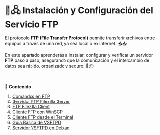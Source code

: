 # 📁🖧 Instalación y Configuración del Servicio FTP

El protocolo **FTP (File Transfer Protocol)** permite transferir archivos entre equipos a través de una red, ya sea local o en internet. 📤📥

En este apartado aprenderás a instalar, configurar y verificar un servidor **FTP** paso a paso, asegurando que la comunicación y el intercambio de datos sea rápido, organizado y seguro. 🔐📦

<br>

**📁 Contenido**

1. [Comandos en FTP](./1_comandos_ftp.md)
2. [Servidor FTP Filezilla Server](./2_filezillaserver_install.md)
3. [FTP Filezilla Client](./3_filezilla_clients.md)
4. [Cliente FTP con WinSCP](./4_cliente_winscp.md)
5. [Cliente FTP desde el Terminal](./5_cliente_ftp_comandos.md)
6. [Guia Básica de VSFTPD](./6_guia_basica_vsftpd.md)
7. [Servidor VSFTPD en Debian](./7_servidor_vsftpd.md)


